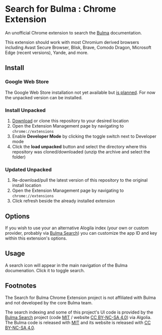 # Search for Bulma : Chrome Extension

An unofficial Chrome extension to search the [Bulma](https://bulma.io/) documentation.

This extension should work with most Chromium derived browsers including Avast Secure Browser, Blisk, Brave, Comodo Dragon, Microsoft Edge (recent versions), Yande, and more.

## Install

### Google Web Store

The Google Web Store installation not yet available but [is planned](https://github.com/patrickdaze/bulma-search-chrome/issues/1). For now the unpacked version can be installed.

### Install Unpacked

1. [Download](https://github.com/patrickdaze/bulma-search-chrome/archive/master.zip) or clone this repository to your desired location
2. Open the Extension Management page by navigating to `chrome://extensions`
3. Enable **Developer Mode** by clicking the toggle switch next to Developer mode
4. Click the **load unpacked** button and select the directory where this repository was cloned/downloaded (unzip the archive and select the folder)

### Updated Unpacked

1. Re-download/pull the latest version of this repository to the original install location
2. Open the Extension Management page by navigating to `chrome://extensions`
3. Click refresh beside the already installed extension

## Options

If you wish to use your an alternative Alogila index (your own or custom provider, probably via [Bulma Search](https://github.com/thomasedwards/bulmasearch)) you can customize the app ID and key within this extension's options.

## Usage

A search icon will appear in the main navigation of the Bulma documenation. Click it to toggle search.

## Footnotes

The Search for Bulma Chrome Extension project is not affiliated with Bulma and not developed by the core Bulma team. 

The search indexing and some of this project's UI code is provided by the [Bulma Search](https://github.com/thomasedwards/bulmasearch) project (code [MIT](https://choosealicense.com/licenses/mit/) / website [CC BY-NC-SA 4.0](https://creativecommons.org/licenses/by-nc-sa/4.0/)) via Algolia. The Bulma code is released with [MIT](https://choosealicense.com/licenses/mit/) and its website is released with [CC BY-NC-SA 4.0](https://creativecommons.org/licenses/by-nc-sa/4.0/).
